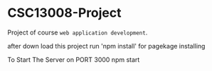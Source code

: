 # CSC13008-Project
Project of course `web application development`.

after down load this project run 'npm install' for pagekage installing

To Start The Server on PORT 3000
npm start
